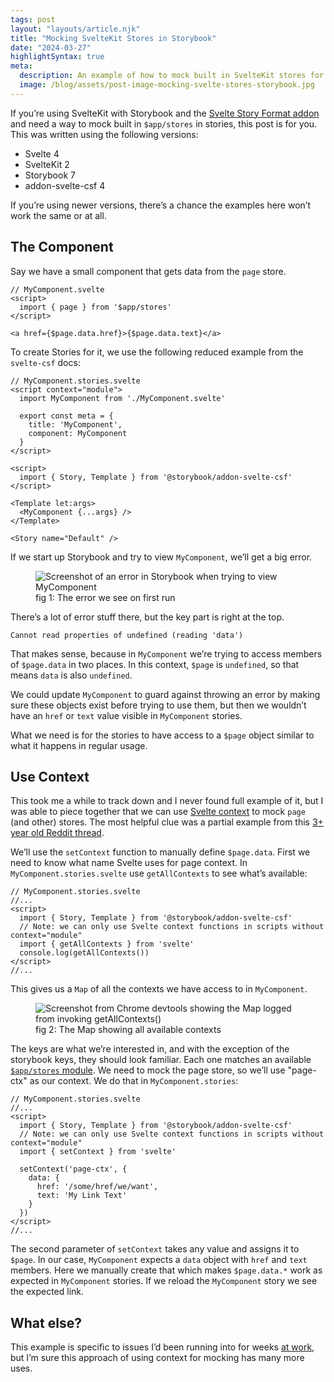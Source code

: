 ```yaml
---
tags: post
layout: "layouts/article.njk"
title: "Mocking SvelteKit Stores in Storybook"
date: "2024-03-27"
highlightSyntax: true
meta:
  description: An example of how to mock built in SvelteKit stores for components in Storybook
  image: /blog/assets/post-image-mocking-svelte-stores-storybook.jpg
---
```


If you’re using SvelteKit with Storybook and the [Svelte Story Format addon](https://github.com/storybookjs/addon-svelte-csf) and need a way to mock built in `$app/stores` in stories, this post is for you. This was written using the following versions:

- Svelte 4
- SvelteKit 2
- Storybook 7
- addon-svelte-csf 4

If you’re using newer versions, there’s a chance the examples here won’t work the same or at all.

## The Component

Say we have a small component that gets data from the `page` store.

<pre><code class="language-javascript">// MyComponent.svelte
&lt;script&gt;
  import { page } from '$app/stores'
&lt;/script&gt;

&lt;a href={$page.data.href}&gt;{$page.data.text}&lt;/a&gt;
</code></pre>

To create Stories for it, we use the following reduced example from the `svelte-csf` docs:

<pre><code class="language-javascript">// MyComponent.stories.svelte
&lt;script context="module"&gt;
  import MyComponent from './MyComponent.svelte'

  export const meta = {
    title: 'MyComponent',
    component: MyComponent
  }
&lt;/script&gt;

&lt;script&gt;
  import { Story, Template } from '@storybook/addon-svelte-csf'
&lt;/script&gt;

&lt;Template let:args&gt;
  &lt;MyComponent {...args} /&gt;
&lt;/Template&gt;

&lt;Story name="Default" /&gt;
</code></pre>

If we start up Storybook and try to view `MyComponent`, we’ll get a big error.

<figure>
  <picture>
    <img src="https://stuff.tylergaw.com/post-mocking-sveltekit-stores/storybook-error.jpg" alt="Screenshot of an error in Storybook when trying to view MyComponent" />
  </picture>
  <figcaption>fig 1: The error we see on first run</figcaption>
</figure>

There’s a lot of error stuff there, but the key part is right at the top.

<pre><code class="language-html">Cannot read properties of undefined (reading 'data')</code></pre>

That makes sense, because in `MyComponent` we’re trying to access members of `$page.data` in two places. In this context, `$page` is `undefined`, so that means `data` is also `undefined`.

We could update `MyComponent` to guard against throwing an error by making sure these objects exist before trying to use them, but then we wouldn’t have an `href` or `text` value visible in `MyComponent` stories.

What we need is for the stories to have access to a `$page` object similar to what it happens in regular usage.

## Use Context

This took me a while to track down and I never found full example of it, but I was able to piece together that we can use [Svelte context](https://svelte.dev/docs/svelte#setcontext) to mock `page` (and other) stores. The most helpful clue was a partial example from this [3+ year old Reddit thread](https://www.reddit.com/r/sveltejs/comments/pakmb1/has_anyone_managed_to_mock_page_from_appstores/).

We’ll use the `setContext` function to manually define `$page.data`. First we need to know what name Svelte uses for page context. In `MyComponent.stories.svelte` use `getAllContexts` to see what’s available:

<pre><code class="language-javascript">// MyComponent.stories.svelte
//...
&lt;script&gt;
  import { Story, Template } from '@storybook/addon-svelte-csf'
  // Note: we can only use Svelte context functions in scripts without context="module"
  import { getAllContexts } from 'svelte'
  console.log(getAllContexts())
&lt;/script&gt;
//...
</code></pre>

This gives us a `Map` of all the contexts we have access to in `MyComponent`.

<figure>
  <picture>
    <img src="https://stuff.tylergaw.com/post-mocking-sveltekit-stores/all-contexts.jpg" alt="Screenshot from Chrome devtools showing the Map logged from invoking getAllContexts()" />
  </picture>
  <figcaption>fig 2: The Map showing all available contexts</figcaption>
</figure>

The keys are what we’re interested in, and with the exception of the storybook keys, they should look familiar. Each one matches an available [`$app/stores` module](https://kit.svelte.dev/docs/modules#$app-stores). We need to mock the page store, so we’ll use "page-ctx" as our context. We do that in `MyComponent.stories`:

<pre><code class="language-javascript">// MyComponent.stories.svelte
//...
&lt;script&gt;
  import { Story, Template } from '@storybook/addon-svelte-csf'
  // Note: we can only use Svelte context functions in scripts without context="module"
  import { setContext } from 'svelte'
  
  setContext('page-ctx', {
    data: {
      href: '/some/href/we/want',
      text: 'My Link Text'
    }
  })
&lt;/script&gt;
//...
</code></pre>

The second parameter of `setContext` takes any value and assigns it to `$page`. In our case, `MyComponent` expects a `data` object with `href` and `text` members. Here we manually create that which makes `$page.data.*` work as expected in `MyComponent` stories. If we reload the `MyComponent` story we see the expected link.

## What else?

This example is specific to issues I’d been running into for weeks [at work](https://www.summer.io/), but I’m sure this approach of using context for mocking has many more uses.
